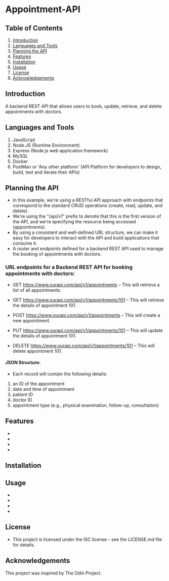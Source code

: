 # Appointment-API

## Table of Contents
1. [Introduction](#introduction)
2. [Languages and Tools](#languages-and-tools)
3. [Planning the API](#planning-the-api)
3. [Features](#features)
4. [Installation](installation)
3. [Usage](#usage)
4. [License](#license)
5. [Acknowledgements](#acknowledgements)

## Introduction
A backend REST API that allows users to book, update, retrieve, and delete appointments with doctors.


## Languages and Tools
1. JavaScript
2. Node.JS (Runtime Environment)
3. Express (Node.js web application framework)
4. MySQL
5. Docker
6. PostMan or 'Any other platform' (API Platform for developers to design, build, test and iterate their APIs)


## Planning the API
- In this example, we're using a RESTful API approach with endpoints that correspond to the standard CRUD operations (create, read, update, and delete). 
- We're using the "/api/v1" prefix to denote that this is the first version of the API, and we're specifying the resource being accessed (appointments). 
- By using a consistent and well-defined URL structure, we can make it easy for developers to interact with the API and build applications that consume it.
- A router and endpoints defined for a backend REST API used to manage the booking of appointments with doctors. 

###  URL endpoints for a Backend REST API for booking appointments with doctors:

- GET https://www.ourapi.com/api/v1/appointments – This will retrieve a list of all appointments.

- GET https://www.ourapi.com/api/v1/appointments/101 – This will retrieve the details of appointment 101.

- POST https://www.ourapi.com/api/v1/appointments – This will create a new appointment.

- PUT https://www.ourapi.com/api/v1/appointments/101 – This will update the details of appointment 101.

- DELETE https://www.ourapi.com/api/v1/appointments/101 – This will delete appointment 101.

####  JSON Structure:
- Each record will contain the following details:

1. an ID of the appointment
2. date and time of appointment
3. patient ID
4. doctor ID
5. appointment type (e.g., physical examination, follow-up, consultation)


## Features
- 
- 
- 
- 

## Installation
<!-- To use this project, simply clone the repository and open the index.html file in your browser.

`git clone https://github.com/your-username/etch-a-sketch.git` -->

## Usage
- 
-  
- 
- 

## License
- This project is licensed under the ISC license - see the LICENSE.md file for details.

## Acknowledgements
This project was inspired by The Odin Project.

